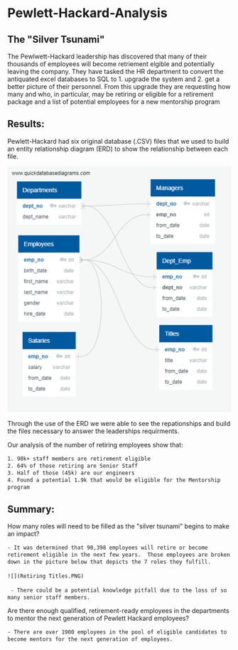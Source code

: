 # Pewlett-Hackard-Analysis

## The "Silver Tsunami" 

The Pewlwett-Hackard leadership has discovered that many of their thousands of employees will become retriement elgible and potentially leaving the company.  They have tasked the HR department to convert the antiquated excel databases to SQL to 1. upgrade the system and 2. get a better picture of their personnel.  From this upgrade they are requesting how many and who, in particular, may be retiring or eligible for a retirement package and a list of potential employees for a new mentorship program

## Results: 

Pewlett-Hackard had six original database (.CSV) files that we used to build an entity relationship diagram (ERD) to show the relationship between each file.

 ![](EmployeeDB.png)
 
Through the use of the ERD we were able to see the repationships and build the files necessary to answer the leaderships requirments.

Our analysis of the number of retiring employees show that:

    1. 90k+ staff members are retirement eligible
    2. 64% of those retiring are Senior Staff
    3. Half of those (45k) are our engineers 
    4. Found a potential 1.9k that would be eligible for the Mentorship program

## Summary:

How many roles will need to be filled as the "silver tsunami" begins to make an impact?


    - It was determined that 90,398 employees will retire or become retirement eligible in the next few years.  Those employees are broken down in the picture below that depicts the 7 roles they fulfill.
    
    ![](Retiring Titles.PNG)

     - There could be a potential knowledge pitfall due to the loss of so many senior staff members.
  
Are there enough qualified, retirement-ready employees in the departments to mentor the next generation of Pewlett Hackard employees?

    - There are over 1900 employees in the pool of eligible candidates to become mentors for the next generation of employees.
  
